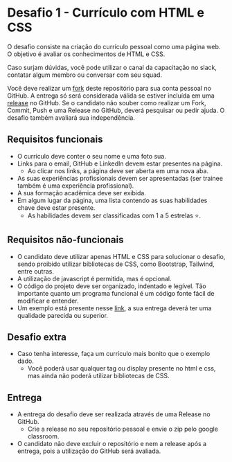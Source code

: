 # Desafio 1 - Currículo com HTML e CSS

O desafio consiste na criação do currículo pessoal como uma página web. O objetivo é avaliar os conhecimentos de HTML e CSS.

Caso surjam dúvidas, você pode utilizar o canal da capacitação no slack, contatar algum membro ou conversar com seu squad.

Você deve realizar um [fork](https://docs.github.com/en/get-started/quickstart/fork-a-repo) deste repositório para sua conta pessoal no GitHub. A entrega só será considerada válida se estiver incluída em uma [release](https://docs.github.com/en/repositories/releasing-projects-on-github/about-releases) no GitHub. Se o candidato não souber como realizar um Fork, Commit, Push e uma Release no GitHub, deverá pesquisar ou pedir ajuda. O desafio também avaliará sua independência.

## Requisitos funcionais

- O currículo deve conter o seu nome e uma foto sua.
- Links para o email, GitHub e LinkedIn devem estar presentes na página.
  - Ao clicar nos links, a página deve ser aberta em uma nova aba.
- As suas experiências profissionais devem ser apresentadas (ser trainee também é uma experiência profissional).
- A sua formação acadêmica deve ser exibida.
- Em algum lugar da página, uma lista contendo as suas habilidades chave deve estar presente.
  - As habilidades devem ser classificadas com 1 a 5 estrelas ⭐.

## Requisitos não-funcionais

- O candidato deve utilizar apenas HTML e CSS para solucionar o desafio, sendo proibido utilizar bibliotecas de CSS, como Bootstrap, Tailwind, entre outras.
- A utilização de javascript é permitida, mas é opcional.
- O código do projeto deve ser organizado, indentado e legível. Tão importante quanto um programa funcional é um código fonte fácil de modificar e entender.
- Um exemplo está presente nesse [link](https://www.figma.com/file/xJGTYOuvNS3iuLr1meqx5u/Entrega-1?type=design&node-id=0%3A1&t=Ts3EDqoj6eSTUkbS-1), a sua entrega deverá ter uma qualidade parecida ou superior.

## Desafio extra

- Caso tenha interesse, faça um currículo mais bonito que o exemplo dado.
  - Você poderá usar qualquer tag ou display presente no html e css, mas ainda não poderá utilizar bibliotecas de CSS.

## Entrega

- A entrega do desafio deve ser realizada através de uma Release no GitHub.
  - Crie a release no seu repositório pessoal e envie o zip pelo google classroom.
- O candidato não deve excluir o repositório e nem a release após a entrega, pois a utilização do GitHub será avaliada.
